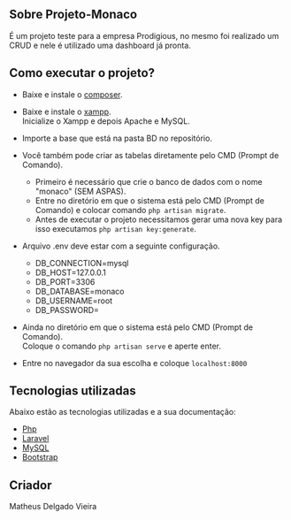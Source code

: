 ## Sobre Projeto-Monaco

É um projeto teste para a empresa Prodigious, no mesmo foi realizado um CRUD e nele é utilizado uma dashboard já pronta.

## Como executar o projeto?

- Baixe e instale o [composer](https://getcomposer.org/).

- Baixe e instale o [xampp](https://www.apachefriends.org/pt_br/index.html).  
Inicialize o Xampp e depois Apache e MySQL.

- Importe a base que está na pasta BD no repositório.
- Você também pode criar as tabelas diretamente pelo CMD (Prompt de Comando).
	- Primeiro é necessário que crie o banco de dados com o nome "monaco" (SEM ASPAS).
	- Entre no diretório em que o sistema está pelo CMD (Prompt de Comando) e colocar comando <code>php artisan migrate</code>.
	- Antes de executar o projeto necessitamos gerar uma nova key para isso executamos <code>php artisan key:generate</code>.

- Arquivo .env deve estar com a seguinte configuração.
	- DB_CONNECTION=mysql
	- DB_HOST=127.0.0.1
	- DB_PORT=3306
	- DB_DATABASE=monaco
	- DB_USERNAME=root
	- DB_PASSWORD=

- Ainda no diretório em que o sistema está pelo CMD (Prompt de Comando).  
    Coloque o comando <code>php artisan serve</code> e aperte enter.
    
- Entre no navegador da sua escolha e coloque <code>localhost:8000</code>

## Tecnologias utilizadas

Abaixo estão as tecnologias utilizadas e a sua documentação: 

- [Php](http://php.net/docs.php)
- [Laravel](https://laravel.com/docs/5.7)
- [MySQL](https://dev.mysql.com/doc/)
- [Bootstrap](https://getbootstrap.com/docs/4.1/getting-started/introduction/)

## Criador

Matheus Delgado Vieira